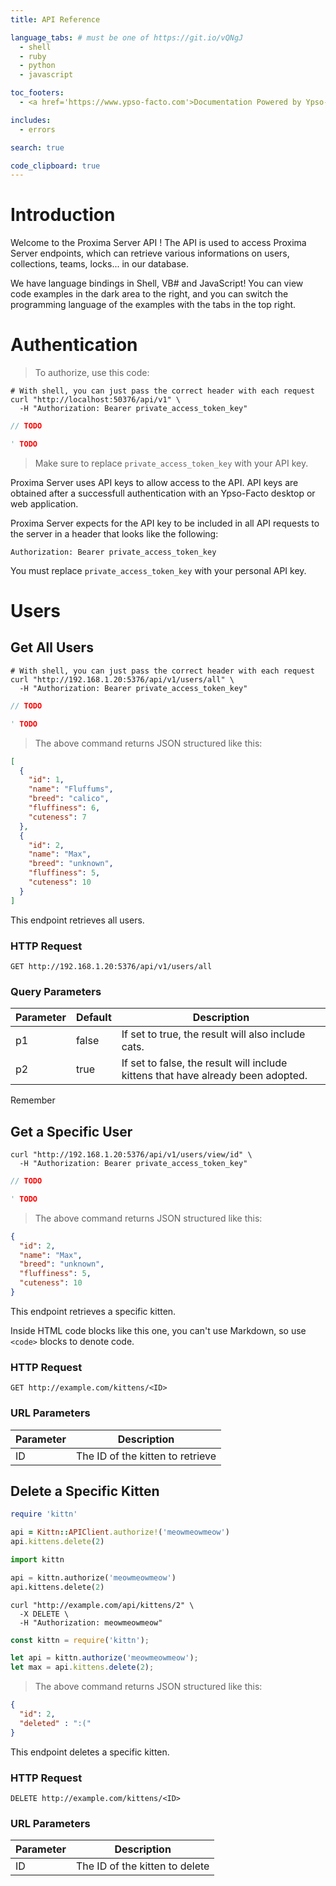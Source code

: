```yaml
---
title: API Reference

language_tabs: # must be one of https://git.io/vQNgJ
  - shell
  - ruby
  - python
  - javascript

toc_footers:
  - <a href='https://www.ypso-facto.com'>Documentation Powered by Ypso-Facto</a>

includes:
  - errors

search: true

code_clipboard: true
---
```


# Introduction

Welcome to the Proxima Server API ! The API is used to access Proxima Server endpoints, which can retrieve various informations on users, collections, teams, locks... in our database.

We have language bindings in Shell, VB# and JavaScript! You can view code examples in the dark area to the right, and you can switch the programming language of the examples with the tabs in the top right.

# Authentication

> To authorize, use this code:

```shell
# With shell, you can just pass the correct header with each request
curl "http://localhost:50376/api/v1" \
  -H "Authorization: Bearer private_access_token_key"
```

```javascript
// TODO
```

```vb
' TODO
```

> Make sure to replace `private_access_token_key` with your API key.

Proxima Server uses API keys to allow access to the API. API keys are obtained after a successfull authentication with an Ypso-Facto desktop or web application.

Proxima Server expects for the API key to be included in all API requests to the server in a header that looks like the following:

`Authorization: Bearer private_access_token_key`

<aside class="notice">
You must replace <code>private_access_token_key</code> with your personal API key.
</aside>

# Users

## Get All Users

```shell
# With shell, you can just pass the correct header with each request
curl "http://192.168.1.20:5376/api/v1/users/all" \
  -H "Authorization: Bearer private_access_token_key"
```

```javascript
// TODO
```

```vb
' TODO
```

> The above command returns JSON structured like this:

```json
[
  {
    "id": 1,
    "name": "Fluffums",
    "breed": "calico",
    "fluffiness": 6,
    "cuteness": 7
  },
  {
    "id": 2,
    "name": "Max",
    "breed": "unknown",
    "fluffiness": 5,
    "cuteness": 10
  }
]
```

This endpoint retrieves all users.

### HTTP Request

`GET http://192.168.1.20:5376/api/v1/users/all`

### Query Parameters

Parameter | Default | Description
--------- | ------- | -----------
p1 | false | If set to true, the result will also include cats.
p2 | true | If set to false, the result will include kittens that have already been adopted.

<aside class="success">
Remember 
</aside>

## Get a Specific User

```shell
curl "http://192.168.1.20:5376/api/v1/users/view/id" \
  -H "Authorization: Bearer private_access_token_key"
```

```javascript
// TODO
```

```vb
' TODO
```

> The above command returns JSON structured like this:

```json
{
  "id": 2,
  "name": "Max",
  "breed": "unknown",
  "fluffiness": 5,
  "cuteness": 10
}
```

This endpoint retrieves a specific kitten.

<aside class="warning">Inside HTML code blocks like this one, you can't use Markdown, so use <code>&lt;code&gt;</code> blocks to denote code.</aside>

### HTTP Request

`GET http://example.com/kittens/<ID>`

### URL Parameters

Parameter | Description
--------- | -----------
ID | The ID of the kitten to retrieve

## Delete a Specific Kitten

```ruby
require 'kittn'

api = Kittn::APIClient.authorize!('meowmeowmeow')
api.kittens.delete(2)
```

```python
import kittn

api = kittn.authorize('meowmeowmeow')
api.kittens.delete(2)
```

```shell
curl "http://example.com/api/kittens/2" \
  -X DELETE \
  -H "Authorization: meowmeowmeow"
```

```javascript
const kittn = require('kittn');

let api = kittn.authorize('meowmeowmeow');
let max = api.kittens.delete(2);
```

> The above command returns JSON structured like this:

```json
{
  "id": 2,
  "deleted" : ":("
}
```

This endpoint deletes a specific kitten.

### HTTP Request

`DELETE http://example.com/kittens/<ID>`

### URL Parameters

Parameter | Description
--------- | -----------
ID | The ID of the kitten to delete

